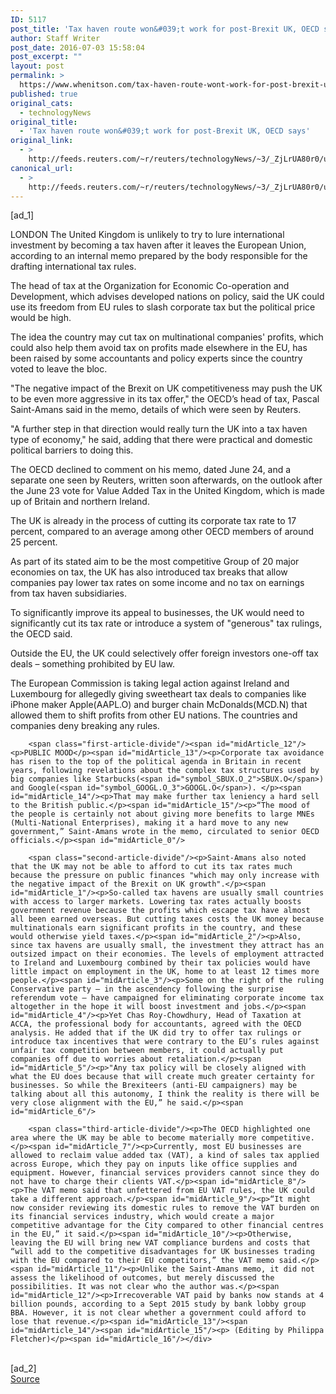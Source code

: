```yaml
---
ID: 5117
post_title: 'Tax haven route won&#039;t work for post-Brexit UK, OECD says'
author: Staff Writer
post_date: 2016-07-03 15:58:04
post_excerpt: ""
layout: post
permalink: >
  https://www.whenitson.com/tax-haven-route-wont-work-for-post-brexit-uk-oecd-says/
published: true
original_cats:
  - technologyNews
original_title:
  - 'Tax haven route won&#039;t work for post-Brexit UK, OECD says'
original_link:
  - >
    http://feeds.reuters.com/~r/reuters/technologyNews/~3/_ZjLrUA80r0/us-britaineurope-tax-idUSKCN0ZJ0MG
canonical_url:
  - >
    http://feeds.reuters.com/~r/reuters/technologyNews/~3/_ZjLrUA80r0/us-britaineurope-tax-idUSKCN0ZJ0MG
---
```

 [ad_1]
<br><div id="articleText">
<span id="midArticle_start"/>

<span id="midArticle_0"/><span class="focusParagraph" readability="5"><p><span class="articleLocation">LONDON</span> The United Kingdom is unlikely to try to lure international investment by becoming a tax haven after it leaves the European Union, according to an internal memo prepared by the body responsible for the drafting international tax rules.</p></span><span id="midArticle_1"/><p>The head of tax at the Organization for Economic Co-operation and Development, which advises developed nations on policy, said the UK could use its freedom from EU rules to slash corporate tax but the political price would be high.</p><span id="midArticle_2"/><p>The idea the country may cut tax on multinational companies' profits, which could also help them avoid tax on profits made elsewhere in the EU, has been raised by some accountants and policy experts since the country voted to leave the bloc.</p><span id="midArticle_3"/><p>"The negative impact of the Brexit on UK competitiveness may push the UK to be even more aggressive in its tax offer," the OECD’s head of tax, Pascal Saint-Amans said in the memo, details of which were seen by Reuters.</p><span id="midArticle_4"/><p>"A further step in that direction would really turn the UK into a tax haven type of economy," he said, adding that there were practical and domestic political barriers to doing this.</p><span id="midArticle_5"/><p>The OECD declined to comment on his memo, dated June 24, and a separate one seen by Reuters, written soon afterwards, on the outlook after the June 23 vote for Value Added Tax in the United Kingdom, which is made up of Britain and northern Ireland.</p><span id="midArticle_6"/><p>The UK is already in the process of cutting its corporate tax rate to 17 percent, compared to an average among other OECD members of around 25 percent.</p><span id="midArticle_7"/><p>As part of its stated aim to be the most competitive Group of 20 major economies on tax, the UK has also introduced tax breaks that allow companies pay lower tax rates on some income and no tax on earnings from tax haven subsidiaries.</p><span id="midArticle_8"/><p>To significantly improve its appeal to businesses, the UK would need to significantly cut its tax rate or introduce a system of "generous" tax rulings, the OECD said. </p><span id="midArticle_9"/><p>Outside the EU, the UK could selectively offer foreign investors one-off tax deals – something prohibited by EU law.</p><span id="midArticle_10"/><p>The European Commission is taking legal action against Ireland and Luxembourg for allegedly giving sweetheart tax deals to companies like iPhone maker Apple(<span id="symbol_AAPL.O_0">AAPL.O</span>) and burger chain McDonalds(<span id="symbol_MCD.N_1">MCD.N</span>) that allowed them to shift profits from other EU nations. The countries and companies deny breaking any rules.</p><span id="midArticle_11"/>
        
        <span class="first-article-divide"/><span id="midArticle_12"/><p>PUBLIC MOOD</p><span id="midArticle_13"/><p>Corporate tax avoidance has risen to the top of the political agenda in Britain in recent years, following revelations about the complex tax structures used by big companies like Starbucks(<span id="symbol_SBUX.O_2">SBUX.O</span>) and Google(<span id="symbol_GOOGL.O_3">GOOGL.O</span>). </p><span id="midArticle_14"/><p>That may make further tax leniency a hard sell to the British public.</p><span id="midArticle_15"/><p>“The mood of the people is certainly not about giving more benefits to large MNEs (Multi-National Enterprises), making it a hard move to any new government,” Saint-Amans wrote in the memo, circulated to senior OECD officials.</p><span id="midArticle_0"/>
        
        <span class="second-article-divide"/><p>Saint-Amans also noted that the UK may not be able to afford to cut its tax rates much because the pressure on public finances "which may only increase with the negative impact of the Brexit on UK growth".</p><span id="midArticle_1"/><p>So-called tax havens are usually small countries with access to larger markets. Lowering tax rates actually boosts government revenue because the profits which escape tax have almost all been earned overseas. But cutting taxes costs the UK money because multinationals earn significant profits in the country, and these would otherwise yield taxes.</p><span id="midArticle_2"/><p>Also, since tax havens are usually small, the investment they attract has an outsized impact on their economies. The levels of employment attracted to Ireland and Luxembourg combined by their tax policies would have little impact on employment in the UK, home to at least 12 times more people.</p><span id="midArticle_3"/><p>Some on the right of the ruling Conservative party – in the ascendency following the surprise referendum vote – have campaigned for eliminating corporate income tax altogether in the hope it will boost investment and jobs.</p><span id="midArticle_4"/><p>Yet Chas Roy-Chowdhury, Head of Taxation at ACCA, the professional body for accountants, agreed with the OECD analysis. He added that if the UK did try to offer tax rulings or introduce tax incentives that were contrary to the EU’s rules against unfair tax competition between members, it could actually put companies off due to worries about retaliation.</p><span id="midArticle_5"/><p>"Any tax policy will be closely aligned with what the EU does because that will create much greater certainty for businesses. So while the Brexiteers (anti-EU campaigners) may be talking about all this autonomy, I think the reality is there will be very close alignment with the EU,” he said.</p><span id="midArticle_6"/>
        
        <span class="third-article-divide"/><p>The OECD highlighted one area where the UK may be able to become materially more competitive. </p><span id="midArticle_7"/><p>Currently, most EU businesses are allowed to reclaim value added tax (VAT), a kind of sales tax applied across Europe, which they pay on inputs like office supplies and equipment. However, financial services providers cannot since they do not have to charge their clients VAT.</p><span id="midArticle_8"/><p>The VAT memo said that unfettered from EU VAT rules, the UK could take a different approach.</p><span id="midArticle_9"/><p>“It might now consider reviewing its domestic rules to remove the VAT burden on its financial services industry, which would create a major competitive advantage for the City compared to other financial centres in the EU,” it said.</p><span id="midArticle_10"/><p>Otherwise, leaving the EU will bring new VAT compliance burdens and costs that “will add to the competitive disadvantages for UK businesses trading with the EU compared to their EU competitors,” the VAT memo said.</p><span id="midArticle_11"/><p>Unlike the Saint-Amans memo, it did not assess the likelihood of outcomes, but merely discussed the possibilities. It was not clear who the author was.</p><span id="midArticle_12"/><p>Irrecoverable VAT paid by banks now stands at 4 billion pounds, according to a Sept 2015 study by bank lobby group BBA. However, it is not clear whether a government could afford to lose that revenue.</p><span id="midArticle_13"/><span id="midArticle_14"/><span id="midArticle_15"/><p> (Editing by Philippa Fletcher)</p><span id="midArticle_16"/></div>
<br>[ad_2]
<br><a href="http://feeds.reuters.com/~r/reuters/technologyNews/~3/_ZjLrUA80r0/us-britaineurope-tax-idUSKCN0ZJ0MG">Source </a>